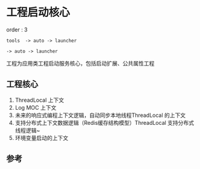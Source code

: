 # 工程启动核心
order : 3

    tools  -> auto -> launcher

    -> auto -> launcher

工程为应用类工程启动服务核心，包括启动扩展、公共属性工程

## 工程核心
1. ThreadLocal 上下文
2. Log MOC 上下文
3. 未来的响应式编程上下文逻辑，自动同步本地线程ThreadLocal 的上下文
4. 支持分布式上下文数据逻辑（Redis缓存结构模型）ThreadLocal 支持分布式线程逻辑~
5. 环境变量启动的上下文

## 参考



